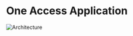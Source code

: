 # One Access Application

![Architecture](https://user-images.githubusercontent.com/71171604/205473487-2e56d2a1-1183-4958-b0cd-f19141e6b6cd.png)
